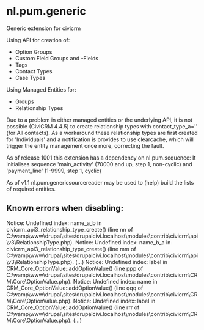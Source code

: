 nl.pum.generic
==============

Generic extension for civicrm

Using API for creation of:
 - Option Groups
 - Custom Field Groups and -Fields
 - Tags
 - Contact Types
 - Case Types

Using Managed Entities for:
 - Groups
 - Relationship Types

Due to a problem in either managed entities or the underlying API, it is not possible (CiviCRM 4.4.5) to create relationship types with contact_type_a='' (for All contacts).
As a workaround these relationship types are first created for 'Individuals' and a notification is provides to use clearcache, which will trigger the entity management once more, correcting the fault.
 
As of release 1001 this extension has a dependency on nl.pum.sequence:
It initialises sequence 'main_activity' (70000 and up, step 1, non-cyclic) and 'payment_line' (1-9999, step 1, cyclic)

As of v1.1 nl.pum.genericsourcereader may be used to (help) build the lists of required entities.

Known errors when disabling:
----------------------------
Notice: Undefined index: name_a_b in civicrm_api3_relationship_type_create() (line nn of C:\wamp\www\drupal\sites\drupalcivi.localhost\modules\contrib\civicrm\api\v3\RelationshipType.php).
Notice: Undefined index: name_b_a in civicrm_api3_relationship_type_create() (line mm of C:\wamp\www\drupal\sites\drupalcivi.localhost\modules\contrib\civicrm\api\v3\RelationshipType.php).
(...)
Notice: Undefined index: label in CRM_Core_OptionValue::addOptionValue() (line ppp of C:\wamp\www\drupal\sites\drupalcivi.localhost\modules\contrib\civicrm\CRM\Core\OptionValue.php).
Notice: Undefined index: name in CRM_Core_OptionValue::addOptionValue() (line qqq of C:\wamp\www\drupal\sites\drupalcivi.localhost\modules\contrib\civicrm\CRM\Core\OptionValue.php).
Notice: Undefined index: label in CRM_Core_OptionValue::addOptionValue() (line rrr of C:\wamp\www\drupal\sites\drupalcivi.localhost\modules\contrib\civicrm\CRM\Core\OptionValue.php).
(...)
